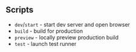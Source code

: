 ## Scripts

- `dev`/`start` - start dev server and open browser
- `build` - build for production
- `preview` - locally preview production build
- `test` - launch test runner
